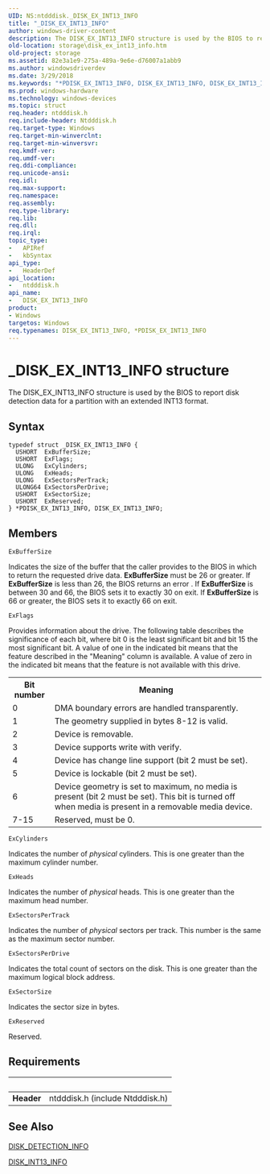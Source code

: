 ```yaml
---
UID: NS:ntdddisk._DISK_EX_INT13_INFO
title: "_DISK_EX_INT13_INFO"
author: windows-driver-content
description: The DISK_EX_INT13_INFO structure is used by the BIOS to report disk detection data for a partition with an extended INT13 format.
old-location: storage\disk_ex_int13_info.htm
old-project: storage
ms.assetid: 82e3a1e9-275a-489a-9e6e-d76007a1abb9
ms.author: windowsdriverdev
ms.date: 3/29/2018
ms.keywords: "*PDISK_EX_INT13_INFO, DISK_EX_INT13_INFO, DISK_EX_INT13_INFO structure [Storage Devices], PDISK_EX_INT13_INFO, PDISK_EX_INT13_INFO structure pointer [Storage Devices], _DISK_EX_INT13_INFO, ntdddisk/DISK_EX_INT13_INFO, ntdddisk/PDISK_EX_INT13_INFO, storage.disk_ex_int13_info, structs-disk_be49445a-5e95-4b7a-b4ef-fa21f110aeca.xml"
ms.prod: windows-hardware
ms.technology: windows-devices
ms.topic: struct
req.header: ntdddisk.h
req.include-header: Ntdddisk.h
req.target-type: Windows
req.target-min-winverclnt: 
req.target-min-winversvr: 
req.kmdf-ver: 
req.umdf-ver: 
req.ddi-compliance: 
req.unicode-ansi: 
req.idl: 
req.max-support: 
req.namespace: 
req.assembly: 
req.type-library: 
req.lib: 
req.dll: 
req.irql: 
topic_type:
-	APIRef
-	kbSyntax
api_type:
-	HeaderDef
api_location:
-	ntdddisk.h
api_name:
-	DISK_EX_INT13_INFO
product:
- Windows
targetos: Windows
req.typenames: DISK_EX_INT13_INFO, *PDISK_EX_INT13_INFO
---
```


# _DISK_EX_INT13_INFO structure
The DISK_EX_INT13_INFO structure is used by the BIOS to report disk detection data for a partition with an extended INT13 format.

## Syntax
```
typedef struct _DISK_EX_INT13_INFO {
  USHORT  ExBufferSize;
  USHORT  ExFlags;
  ULONG   ExCylinders;
  ULONG   ExHeads;
  ULONG   ExSectorsPerTrack;
  ULONG64 ExSectorsPerDrive;
  USHORT  ExSectorSize;
  USHORT  ExReserved;
} *PDISK_EX_INT13_INFO, DISK_EX_INT13_INFO;
```

## Members


`ExBufferSize`

Indicates the size of the buffer that the caller provides to the BIOS in which to return the requested drive data. <b>ExBufferSize</b> must be 26 or greater. If <b>ExBufferSize</b> is less than 26, the BIOS returns an error . If <b>ExBufferSize</b> is between 30 and 66, the BIOS sets it to exactly 30 on exit. If <b>ExBufferSize</b> is 66 or greater, the BIOS sets it to exactly 66 on exit.

`ExFlags`

Provides information about the drive. The following table describes the significance of each bit, where bit 0 is the least significant bit and bit 15 the most significant bit. A value of one in the indicated bit means that the feature described in the "Meaning" column is available. A value of zero in the indicated bit means that the feature is not available with this drive.

<table>
<tr>
<th>Bit number </th>
<th>Meaning</th>
</tr>
<tr>
<td>
0 

</td>
<td>
DMA boundary errors are handled transparently. 

</td>
</tr>
<tr>
<td>
1 

</td>
<td>
The geometry supplied in bytes 8-12 is valid. 

</td>
</tr>
<tr>
<td>
2 

</td>
<td>
Device is removable. 

</td>
</tr>
<tr>
<td>
3 

</td>
<td>
Device supports write with verify. 

</td>
</tr>
<tr>
<td>
4 

</td>
<td>
Device has change line support (bit 2 must be set). 

</td>
</tr>
<tr>
<td>
5 

</td>
<td>
Device is lockable (bit 2 must be set). 

</td>
</tr>
<tr>
<td>
6 

</td>
<td>
Device geometry is set to maximum, no media is present (bit 2 must be set). This bit is turned off when media is present in a removable media device. 

</td>
</tr>
<tr>
<td>
7-15 

</td>
<td>
Reserved, must be 0. 

</td>
</tr>
</table>

`ExCylinders`

Indicates the number of <i>physical </i>cylinders. This is one greater than the maximum cylinder number.

`ExHeads`

Indicates the number of <i>physical </i>heads. This is one greater than the maximum head number.

`ExSectorsPerTrack`

Indicates the number of <i>physical </i>sectors per track. This number is the same as the maximum sector number.

`ExSectorsPerDrive`

Indicates the total count of sectors on the disk. This is one greater than the maximum logical block address.

`ExSectorSize`

Indicates the sector size in bytes.

`ExReserved`

Reserved.


## Requirements
| &nbsp; | &nbsp; |
| ---- |:---- |
| **Header** | ntdddisk.h (include Ntdddisk.h) |

## See Also

<a href="https://msdn.microsoft.com/library/windows/hardware/ff552601">DISK_DETECTION_INFO</a>



<a href="https://msdn.microsoft.com/library/windows/hardware/ff552624">DISK_INT13_INFO</a>